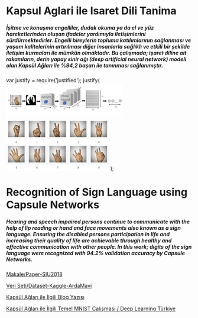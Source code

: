 # Kapsul Aglari ile Isaret Dili Tanima
##### İşitme ve konuşma engelliler, dudak okuma ya da el ve yüz hareketlerinden oluşan ifadeler yardımıyla iletişimlerini sürdürmektedirler. Engelli bireylerin topluma katılımlarının sağlanması ve yaşam kalitelerinin artırılması diğer insanlarla sağlıklı ve etkili bir şekilde iletişim kurmaları ile mümkün olmaktadır. Bu çalışmada; işaret diline ait rakamların, derin yapay sinir ağı (deep artificial neural network) modeli olan Kapsül Ağları ile **%94,2** başarı ile tanınması sağlanmıştır. 
var justify = require('justified');
justify(
![İşaret Dili Tanıma için Kapsül Modeli / Sign Language using Capsule Networks](ModelImage.png)
![Veri Seti / Dataset](Dataset.png)
);
# Recognition of Sign Language using Capsule Networks
##### Hearing and speech impaired persons continue to communicate with the help of lip reading or hand and face movements also known as a sign language. Ensuring the disabled persons participation in life and increasing their quality of life are achievable through healthy and effective communication with other people. In this work; digits of the sign language were recognized with **94.2%** validation accuracy by Capsule Networks.

[Makale/Paper-SIU2018](http://www.siu2018.org/)

[Veri Seti/Dataset-Kaggle-ArdaMavi](https://www.kaggle.com/ardamavi/sign-language-digits-dataset)

[Kapsül Ağları ile İlgili Blog Yazısı](https://medium.com/@ayyucekizrak)

[Kapsül Ağları ile İlgili Temel MNIST Çalışması / Deep Learning Türkiye](https://github.com/deeplearningturkiye/kapsul-agi-capsule-network)




